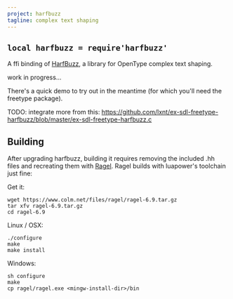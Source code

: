```yaml
---
project: harfbuzz
tagline: complex text shaping
---
```


## `local harfbuzz = require'harfbuzz'`

A ffi binding of [HarfBuzz][harfbuzz lib], a library for OpenType complex text shaping.

work in progress...

There's a quick demo to try out in the meantime (for which you'll need the freetype package).

TODO: integrate more from this: https://github.com/lxnt/ex-sdl-freetype-harfbuzz/blob/master/ex-sdl-freetype-harfbuzz.c


[harfbuzz lib]: http://www.freedesktop.org/wiki/Software/HarfBuzz/

## Building

After upgrading harfbuzz, building it requires removing the included .hh files
and recreating them with [Ragel](https://www.colm.net/open-source/ragel/).
Ragel builds with luapower's toolchain just fine:

Get it:

	wget https://www.colm.net/files/ragel/ragel-6.9.tar.gz
	tar xfv ragel-6.9.tar.gz
	cd ragel-6.9

Linux / OSX:

	./configure
	make
	make install

Windows:

	sh configure
	make
	cp ragel/ragel.exe <mingw-install-dir>/bin
